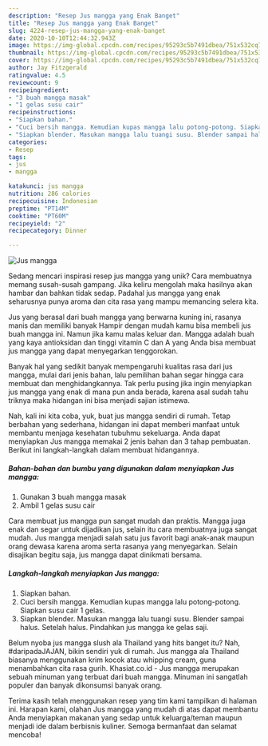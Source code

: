 ```yaml
---
description: "Resep Jus mangga yang Enak Banget"
title: "Resep Jus mangga yang Enak Banget"
slug: 4224-resep-jus-mangga-yang-enak-banget
date: 2020-10-10T12:44:32.943Z
image: https://img-global.cpcdn.com/recipes/95293c5b7491dbea/751x532cq70/jus-mangga-foto-resep-utama.jpg
thumbnail: https://img-global.cpcdn.com/recipes/95293c5b7491dbea/751x532cq70/jus-mangga-foto-resep-utama.jpg
cover: https://img-global.cpcdn.com/recipes/95293c5b7491dbea/751x532cq70/jus-mangga-foto-resep-utama.jpg
author: Jay Fitzgerald
ratingvalue: 4.5
reviewcount: 9
recipeingredient:
- "3 buah mangga masak"
- "1 gelas susu cair"
recipeinstructions:
- "Siapkan bahan."
- "Cuci bersih mangga. Kemudian kupas mangga lalu potong-potong. Siapkan susu cair 1 gelas."
- "Siapkan blender. Masukan mangga lalu tuangi susu. Blender sampai halus. Setelah halus. Pindahkan jus mangga ke gelas saji."
categories:
- Resep
tags:
- jus
- mangga

katakunci: jus mangga 
nutrition: 286 calories
recipecuisine: Indonesian
preptime: "PT14M"
cooktime: "PT60M"
recipeyield: "2"
recipecategory: Dinner

---
```



![Jus mangga](https://img-global.cpcdn.com/recipes/95293c5b7491dbea/751x532cq70/jus-mangga-foto-resep-utama.jpg)

Sedang mencari inspirasi resep jus mangga yang unik? Cara membuatnya memang susah-susah gampang. Jika keliru mengolah maka hasilnya akan hambar dan bahkan tidak sedap. Padahal jus mangga yang enak seharusnya punya aroma dan cita rasa yang mampu memancing selera kita.

Jus yang berasal dari buah mangga yang berwarna kuning ini, rasanya manis dan memiliki banyak Hampir dengan mudah kamu bisa membeli jus buah mangga ini. Namun jika kamu malas keluar dan. Mangga adalah buah yang kaya antioksidan dan tinggi vitamin C dan A yang Anda bisa membuat jus mangga yang dapat menyegarkan tenggorokan.

Banyak hal yang sedikit banyak mempengaruhi kualitas rasa dari jus mangga, mulai dari jenis bahan, lalu pemilihan bahan segar hingga cara membuat dan menghidangkannya. Tak perlu pusing jika ingin menyiapkan jus mangga yang enak di mana pun anda berada, karena asal sudah tahu triknya maka hidangan ini bisa menjadi sajian istimewa.


Nah, kali ini kita coba, yuk, buat jus mangga sendiri di rumah. Tetap berbahan yang sederhana, hidangan ini dapat memberi manfaat untuk membantu menjaga kesehatan tubuhmu sekeluarga. Anda dapat menyiapkan Jus mangga memakai 2 jenis bahan dan 3 tahap pembuatan. Berikut ini langkah-langkah dalam membuat hidangannya.

<!--inarticleads1-->

##### Bahan-bahan dan bumbu yang digunakan dalam menyiapkan Jus mangga:

1. Gunakan 3 buah mangga masak
1. Ambil 1 gelas susu cair


Cara membuat jus mangga pun sangat mudah dan praktis. Mangga juga enak dan segar untuk dijadikan jus, selain itu cara membuatnya juga sangat mudah. Jus mangga menjadi salah satu jus favorit bagi anak-anak maupun orang dewasa karena aroma serta rasanya yang menyegarkan. Selain disajikan begitu saja, jus mangga dapat dinikmati bersama. 

<!--inarticleads2-->

##### Langkah-langkah menyiapkan Jus mangga:

1. Siapkan bahan.
1. Cuci bersih mangga. Kemudian kupas mangga lalu potong-potong. Siapkan susu cair 1 gelas.
1. Siapkan blender. Masukan mangga lalu tuangi susu. Blender sampai halus. Setelah halus. Pindahkan jus mangga ke gelas saji.


Belum nyoba jus mangga slush ala Thailand yang hits banget itu? Nah, #daripadaJAJAN, bikin sendiri yuk di rumah. Jus mangga ala Thailand biasanya menggunakan krim kocok atau whipping cream, guna menambahkan cita rasa gurih. Khasiat.co.id - Jus mangga merupakan sebuah minuman yang terbuat dari buah mangga. Minuman ini sangatlah populer dan banyak dikonsumsi banyak orang. 

Terima kasih telah menggunakan resep yang tim kami tampilkan di halaman ini. Harapan kami, olahan Jus mangga yang mudah di atas dapat membantu Anda menyiapkan makanan yang sedap untuk keluarga/teman maupun menjadi ide dalam berbisnis kuliner. Semoga bermanfaat dan selamat mencoba!

